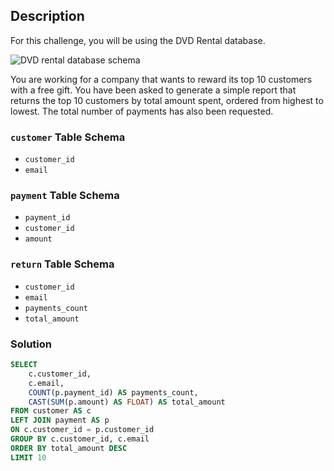 ## Description

For this challenge, you will be using the DVD Rental database.

![DVD rental database schema](https://github.com/NoChip247/CodeWarsChallenge/blob/01193935dd384e010acfa4f5915d9085cb60fc61/assets/Capture%20d'%C3%A9cran%202025-02-27%20090933.png)

You are working for a company that wants to reward its top 10 customers with a free gift. You have been asked to generate a simple report that returns the top 10 customers by total amount spent, ordered from highest to lowest. The total number of payments has also been requested.

### `customer` Table Schema

- `customer_id`
- `email`

### `payment` Table Schema

- `payment_id`
- `customer_id`
- `amount`

### `return` Table Schema

- `customer_id`
- `email`
- `payments_count`
- `total_amount`

### Solution

```sql
SELECT
    c.customer_id,
    c.email,
    COUNT(p.payment_id) AS payments_count,
    CAST(SUM(p.amount) AS FLOAT) AS total_amount
FROM customer AS c
LEFT JOIN payment AS p
ON c.customer_id = p.customer_id
GROUP BY c.customer_id, c.email
ORDER BY total_amount DESC
LIMIT 10
